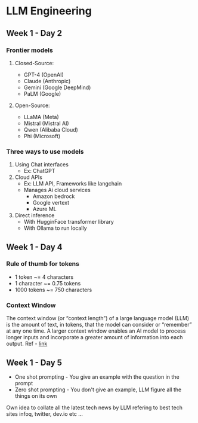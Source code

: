# LLM Engineering

## Week 1 - Day 2

### Frontier models
1. Closed-Source:
    - GPT-4 (OpenAI)
    - Claude (Anthropic)
    - Gemini (Google DeepMind)
    - PaLM (Google)


2. Open-Source:
    - LLaMA (Meta)
    - Mistral (Mistral AI)
    - Qwen (Alibaba Cloud)
    - Phi (Microsoft)

### Three ways to use models

1. Using Chat interfaces
    - Ex: ChatGPT
2. Cloud APIs
    - Ex: LLM API, Frameworks like langchain
    - Manages Ai cloud services
        - Amazon bedrock
        - Google vertext 
        - Azure ML
3. Direct inference
    - With HugginFace transformer library
    - With Ollama to run locally

## Week 1 - Day 4

### Rule of thumb for tokens
- 1 token ~= 4 characters
- 1 character ~= 0.75 tokens
- 1000 tokens ~= 750 characters

### Context Window

The context window (or “context length”) of a large language model (LLM) is the amount of text, in tokens, that the model can consider or “remember” at any one time. A larger context window enables an AI model to process longer inputs and incorporate a greater amount of information into each output.
Ref - [link](https://www.ibm.com/think/topics/context-window)

## Week 1 - Day 5

- One shot prompting - You give an example with the question in the prompt
- Zero shot prompting - You don't give an example, LLM figure all the things on its own


Own idea to collate all the latest tech news by LLM refering to best tech sites
infoq, twitter, dev.io etc ...